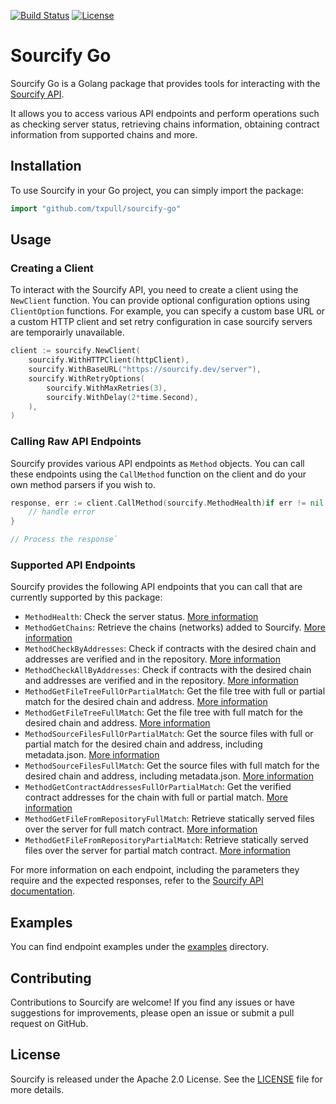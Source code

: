 
[![Build Status](https://app.travis-ci.com/txpull/sourcify-go.svg?branch=main)](https://app.travis-ci.com/txpull/sourcify-go)
[![License](https://img.shields.io/badge/License-Apache_2.0-blue.svg)](https://opensource.org/licenses/Apache-2.0)

# Sourcify Go

Sourcify Go is a Golang package that provides tools for interacting with the [Sourcify API](https://docs.sourcify.dev/docs/api). 

It allows you to access various API endpoints and perform operations such as checking server status, retrieving chains information, obtaining contract information from supported chains and more.

## Installation

To use Sourcify in your Go project, you can simply import the package:

```go
import "github.com/txpull/sourcify-go"
```

## Usage

### Creating a Client

To interact with the Sourcify API, you need to create a client using the `NewClient` function. You can provide optional configuration options using `ClientOption` functions. For example, you can specify a custom base URL or a custom HTTP client and set retry configuration in case sourcify servers are temporairly unavailable.

```go
client := sourcify.NewClient(
	sourcify.WithHTTPClient(httpClient),
	sourcify.WithBaseURL("https://sourcify.dev/server"),
	sourcify.WithRetryOptions(
		sourcify.WithMaxRetries(3),
		sourcify.WithDelay(2*time.Second),
	),
)
``` 

### Calling Raw API Endpoints

Sourcify provides various API endpoints as `Method` objects. You can call these endpoints using the `CallMethod` function on the client and do your own method parsers if you wish to.

```go
response, err := client.CallMethod(sourcify.MethodHealth)if err != nil {
    // handle error
}

// Process the response` 
```

### Supported API Endpoints

Sourcify provides the following API endpoints that you can call that are currently supported by this package:

- `MethodHealth`: Check the server status. [More information](https://docs.sourcify.dev/docs/api/server/check-server-status/)
- `MethodGetChains`: Retrieve the chains (networks) added to Sourcify. [More information](https://docs.sourcify.dev/docs/api/server/retrieve-chains/)
- `MethodCheckByAddresses`: Check if contracts with the desired chain and addresses are verified and in the repository. [More information](https://docs.sourcify.dev/docs/api/server/check-by-addresses/)
- `MethodCheckAllByAddresses`: Check if contracts with the desired chain and addresses are verified and in the repository. [More information](https://docs.sourcify.dev/docs/api/server/check-all-by-addresses/)
- `MethodGetFileTreeFullOrPartialMatch`: Get the file tree with full or partial match for the desired chain and address. [More information](https://docs.sourcify.dev/docs/api/server/get-file-tree-all/)
- `MethodGetFileTreeFullMatch`: Get the file tree with full match for the desired chain and address. [More information](https://docs.sourcify.dev/docs/api/server/get-file-tree-full/)
- `MethodSourceFilesFullOrPartialMatch`: Get the source files with full or partial match for the desired chain and address, including metadata.json. [More information](https://docs.sourcify.dev/docs/api/server/get-source-files-all/)
- `MethodSourceFilesFullMatch`: Get the source files with full match for the desired chain and address, including metadata.json. [More information](https://docs.sourcify.dev/docs/api/server/get-source-files-full/)
- `MethodGetContractAddressesFullOrPartialMatch`: Get the verified contract addresses for the chain with full or partial match. [More information](https://docs.sourcify.dev/docs/api/server/get-contract-addresses-all/)
- `MethodGetFileFromRepositoryFullMatch`: Retrieve statically served files over the server for full match contract. [More information](https://docs.sourcify.dev/docs/api/repository/get-file-static/)
- `MethodGetFileFromRepositoryPartialMatch`: Retrieve statically served files over the server for partial match contract. [More information](https://docs.sourcify.dev/docs/api/repository/get-file-static/)

For more information on each endpoint, including the parameters they require and the expected responses, refer to the [Sourcify API documentation](https://docs.sourcify.dev/docs/api).

## Examples

You can find endpoint examples under the [examples](/examples) directory.

## Contributing

Contributions to Sourcify are welcome! If you find any issues or have suggestions for improvements, please open an issue or submit a pull request on GitHub.


## License

Sourcify is released under the Apache 2.0 License. See the [LICENSE](LICENSE) file for more details.

